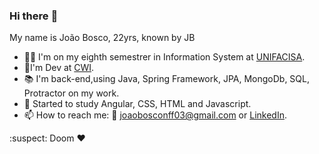 ### Hi there :eyes:

My name is João Bosco, 22yrs, known by JB

- :man_student: I'm on my eighth semestrer in Information System at [UNIFACISA](https://www.unifacisa.edu.br/home).
- :office:I'm Dev at [CWI](https://cwi.com.br/).
- :books: I'm back-end,using Java, Spring Framework, JPA, MongoDb, SQL, Protractor on my work.
- 🧠 Started to study Angular, CSS, HTML and Javascript.
- 📫 How to reach me: :e-mail: joaobosconff03@gmail.com or [LinkedIn](https://www.linkedin.com/in/joaobosconff/).


:suspect: Doom ❤
